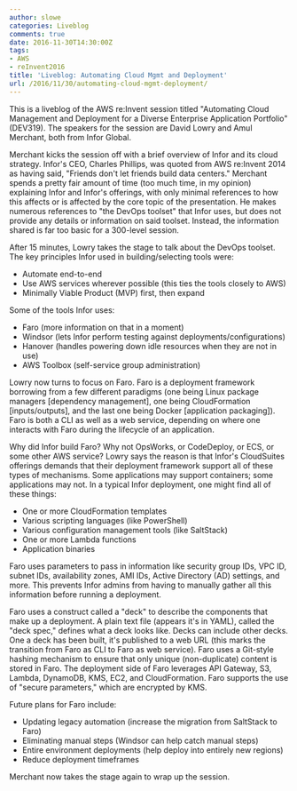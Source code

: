 ```yaml
---
author: slowe
categories: Liveblog
comments: true
date: 2016-11-30T14:30:00Z
tags:
- AWS
- reInvent2016
title: 'Liveblog: Automating Cloud Mgmt and Deployment'
url: /2016/11/30/automating-cloud-mgmt-deployment/
---
```


This is a liveblog of the AWS re:Invent session titled "Automating Cloud Management and Deployment for a Diverse Enterprise Application Portfolio" (DEV319). The speakers for the session are David Lowry and Amul Merchant, both from Infor Global.

Merchant kicks the session off with a brief overview of Infor and its cloud strategy. Infor's CEO, Charles Phillips, was quoted from AWS re:Invent 2014 as having said, "Friends don't let friends build data centers." Merchant spends a pretty fair amount of time (too much time, in my opinion) explaining Infor and Infor's offerings, with only minimal references to how this affects or is affected by the core topic of the presentation. He makes numerous references to "the DevOps toolset" that Infor uses, but does not provide any details or information on said toolset. Instead, the information shared is far too basic for a 300-level session.

After 15 minutes, Lowry takes the stage to talk about the DevOps toolset. The key principles Infor used in building/selecting tools were:

* Automate end-to-end
* Use AWS services wherever possible (this ties the tools closely to AWS)
* Minimally Viable Product (MVP) first, then expand

Some of the tools Infor uses:

* Faro (more information on that in a moment)
* Windsor (lets Infor perform testing against deployments/configurations)
* Hanover (handles powering down idle resources when they are not in use)
* AWS Toolbox (self-service group administration)

Lowry now turns to focus on Faro. Faro is a deployment framework borrowing from a few different paradigms (one being Linux package managers [dependency management], one being CloudFormation [inputs/outputs], and the last one being Docker [application packaging]). Faro is both a CLI as well as a web service, depending on where one interacts with Faro during the lifecycle of an application.

Why did Infor build Faro? Why not OpsWorks, or CodeDeploy, or ECS, or some other AWS service? Lowry says the reason is that Infor's CloudSuites offerings demands that their deployment framework support all of these types of mechanisms. Some applications may support containers; some applications may not. In a typical Infor deployment, one might find all of these things:

* One or more CloudFormation templates
* Various scripting languages (like PowerShell)
* Various configuration management tools (like SaltStack)
* One or more Lambda functions
* Application binaries

Faro uses parameters to pass in information like security group IDs, VPC ID, subnet IDs, availability zones, AMI IDs, Active Directory (AD) settings, and more. This prevents Infor admins from having to manually gather all this information before running a deployment.

Faro uses a construct called a "deck" to describe the components that make up a deployment. A plain text file (appears it's in YAML), called the "deck spec," defines what a deck looks like. Decks can include other decks. One a deck has been built, it's published to a web URL (this marks the transition from Faro as CLI to Faro as web service). Faro uses a Git-style hashing mechanism to ensure that only unique (non-duplicate) content is stored in Faro. The deployment side of Faro leverages API Gateway, S3, Lambda, DynamoDB, KMS, EC2, and CloudFormation. Faro supports the use of "secure parameters," which are encrypted by KMS.

Future plans for Faro include:

* Updating legacy automation (increase the migration from SaltStack to Faro)
* Eliminating manual steps (Windsor can help catch manual steps)
* Entire environment deployments (help deploy into entirely new regions)
* Reduce deployment timeframes

Merchant now takes the stage again to wrap up the session.
